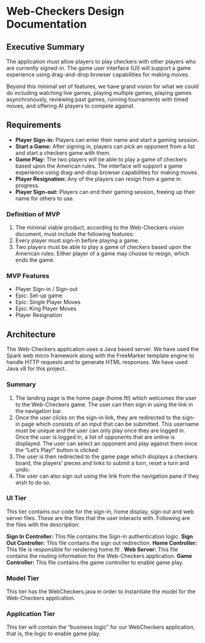 # Web-Checkers Design Documentation

## Executive Summary

The application must allow players to play checkers with other players who are currently signed-in. The game user interface (UI) will support a game experience using drag-and-drop browser capabilities for making moves.

Beyond this minimal set of features, we have grand vision for what we could do including watching live games, playing multiple games, playing games asynchronously, reviewing past games, running tournaments with timed moves, and offering AI players to compete against.

## Requirements

* **Player Sign-in:** Players can enter their name and start a gaming session.
* **Start a Game:** After signing in, players can pick an opponent from a list and start a checkers game with them.
* **Game Play:** The two players will be able to play a game of checkers based upon the American rules. The interface will support a game experience using drag-and-drop browser capabilities for making moves.
* **Player Resignation:** Any of the players can resign from a game in progress.
* **Player Sign-out:** Players can end their gaming session, freeing up their name for others to use.

### Definition of MVP

1. The minimal viable product, according to the Web-Checkers vision document, must include the following features:
2. Every player must sign-in before playing a game.
3. Two players must be able to play a game of checkers based upon the American rules.
Either player of a game may choose to resign, which ends the game.

### MVP Features

- Player Sign-in / Sign-out
- Epic: Set-up game
- Epic: Single Player Moves
- Epic: King Player Moves
- Player Resignation

## Architecture

The Web-Checkers application uses a Java based server. We have used the Spark web micro framework along with the FreeMarker template engine to handle HTTP requests and to generate HTML responses. We have used Java v8 for this project.

### Summary

1. The landing page is the home page (home.ftl) which welcomes the user to the Web-Checkers game. The user can then sign in using the link in the navigation bar.
2. Once the user clicks on the sign-in link, they are redirected to the sign-in page which consists of an input that can be submitted. This username must be unique and the user can only play once they are logged in. Once the user is logged in, a list of opponents that are online is displayed. The user can select an opponent and play against them once the “Let’s Play!” button is clicked.
3. The user is then redirected to the game page which displays a checkers board, the players’ pieces and links to submit a turn, reset a turn and undo. 
4. The user can also sign out using the link from the navigation pane if they wish to do so.

### UI Tier

This tier contains our code for the sign-in, home display, sign out and web server files. These are the files that the user interacts with. Following are the files with the description:

**Sign In Controller:** This file contains the Sign-in authentication logic.
**Sign Out Controller:** This file contains the sign out redirection.
**Home Controller:** This file is responsible for rendering home.ftl .
**Web Server:** This file contains the routing information for the Web-Checkers application.
**Game Controller:** This file contains the game controller to enable game play.

### Model Tier 

This tier has the WebCheckers.java in order to instantiate the model for the Web-Checkers application.

### Application Tier

This tier will contain the “business logic” for our WebCheckers application, that is, the logic to enable game play.

